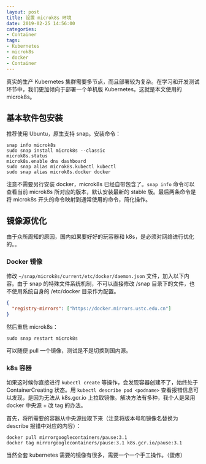 ```yaml
---
layout: post
title: 设置 microk8s 环境
date: 2019-02-25 14:56:00
categories: 
- Container
tags:
- Kubernetes
- microk8s
- docker
- Container
---
```


真实的生产 Kubernetes 集群需要多节点，而且部署较为复杂。在学习和开发测试环节中，我们更加倾向于部署一个单机版 Kubernetes。这就是本文使用的 microk8s。

## 基本软件包安装

推荐使用 Ubuntu，原生支持 snap。安装命令：

```shell
snap info microk8s
sudo snap install microk8s --classic
microk8s.status
microk8s.enable dns dashboard
sudo snap alias microk8s.kubectl kubectl
sudo snap alias microk8s.docker docker
```

注意不需要另行安装 docker，microk8s 已经自带包含了。`snap info` 命令可以查看当前 microk8s 所对应的版本，默认安装最新的 stable 版。最后两条命令是将 microk8s 开头的命令映射到通常使用的命令，简化操作。

## 镜像源优化

由于众所周知的原因，国内如果要好好的玩容器和 k8s，是必须对网络进行优化的。。

### Docker 镜像

修改 `~/snap/microk8s/current/etc/docker/daemon.json` 文件，加入以下内容。由于 snap 的特殊文件系统机制，不可以直接修改 /snap 目录下的文件，也不使用系统自身的 /etc/docker 目录作为配置。

```json
{
  "registry-mirrors": ["https://docker.mirrors.ustc.edu.cn"]
}
```

然后重启 microk8s：

```shell
sudo snap restart microk8s
```

可以随便 pull 一个镜像，测试是不是切换到国内源。

### k8s 容器

如果这时候你直接进行 `kubectl create` 等操作，会发现容器创建不了，始终处于 ContainerCreating 状态。用 `kubectl describe pod <podname>` 查看报错信息可以发现，是因为无法从 k8s.gcr.io 上拉取镜像。解决方法有多种，我个人是采用 docker 中央源 + 改 tag 的办法。

首先，将所需要的容器从中央源拉取下来（注意将版本号和镜像名替换为 describe 报错中对应的内容）：

```shell
docker pull mirrorgooglecontainers/pause:3.1
docker tag mirrorgooglecontainers/pause:3.1 k8s.gcr.io/pause:3.1
```

当然全套 kubernetes 需要的镜像有很多，需要一个一个手工操作。（蛋疼）
